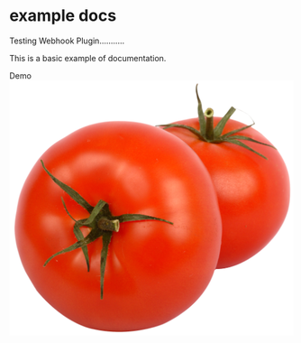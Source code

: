 # example docs

Testing Webhook Plugin...........

This is a basic example of documentation.

Demo ![tomato](./tomato.png)